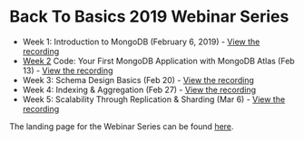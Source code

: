 # Back To Basics 2019 Webinar Series

+ Week 1: Introduction to MongoDB (February 6, 2019) - [View the recording](https://www.mongodb.com/presentations/an-introduction-to-mongodb)
+ [Week 2](https://github.com/mongodb-developer/back-to-basics-2019/tree/master/Week2) Code: Your First MongoDB Application with MongoDB Atlas (Feb 13) - [View the recording](https://www.mongodb.com/presentations/your-first-application-with-mongodb-atlas)
+ Week 3: Schema Design Basics (Feb 20) - [View the recording](https://www.mongodb.com/presentations/schema-design-basics-emea)
+ Week 4: Indexing & Aggregation (Feb 27) - [View the recording](https://www.mongodb.com/presentations/indexing-and-aggregation)
+ Week 5: Scalability Through Replication & Sharding (Mar 6) - [View the recording](https://www.mongodb.com/presentations/scalability-through-replication-and-sharding)

The landing page for the Webinar Series can be found [here](https://www.mongodb.com/webinar/back-to-basics-webinar-series-2019).